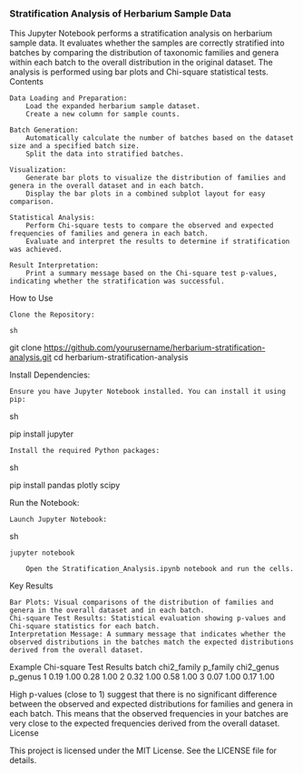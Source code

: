 ### Stratification Analysis of Herbarium Sample Data


This Jupyter Notebook performs a stratification analysis on herbarium sample data. It evaluates whether the samples are correctly stratified into batches by comparing the distribution of taxonomic families and genera within each batch to the overall distribution in the original dataset. The analysis is performed using bar plots and Chi-square statistical tests.
Contents

    Data Loading and Preparation:
        Load the expanded herbarium sample dataset.
        Create a new column for sample counts.

    Batch Generation:
        Automatically calculate the number of batches based on the dataset size and a specified batch size.
        Split the data into stratified batches.

    Visualization:
        Generate bar plots to visualize the distribution of families and genera in the overall dataset and in each batch.
        Display the bar plots in a combined subplot layout for easy comparison.

    Statistical Analysis:
        Perform Chi-square tests to compare the observed and expected frequencies of families and genera in each batch.
        Evaluate and interpret the results to determine if stratification was achieved.

    Result Interpretation:
        Print a summary message based on the Chi-square test p-values, indicating whether the stratification was successful.

How to Use

    Clone the Repository:

    sh

git clone https://github.com/yourusername/herbarium-stratification-analysis.git
cd herbarium-stratification-analysis

Install Dependencies:

    Ensure you have Jupyter Notebook installed. You can install it using pip:

sh

pip install jupyter

    Install the required Python packages:

sh

pip install pandas plotly scipy

Run the Notebook:

    Launch Jupyter Notebook:

sh

    jupyter notebook

        Open the Stratification_Analysis.ipynb notebook and run the cells.

Key Results

    Bar Plots: Visual comparisons of the distribution of families and genera in the overall dataset and in each batch.
    Chi-square Test Results: Statistical evaluation showing p-values and Chi-square statistics for each batch.
    Interpretation Message: A summary message that indicates whether the observed distributions in the batches match the expected distributions derived from the overall dataset.

Example Chi-square Test Results
batch	chi2_family	p_family	chi2_genus	p_genus
1	0.19	1.00	0.28	1.00
2	0.32	1.00	0.58	1.00
3	0.07	1.00	0.17	1.00

High p-values (close to 1) suggest that there is no significant difference between the observed and expected distributions for families and genera in each batch. This means that the observed frequencies in your batches are very close to the expected frequencies derived from the overall dataset.
License

This project is licensed under the MIT License. See the LICENSE file for details.
